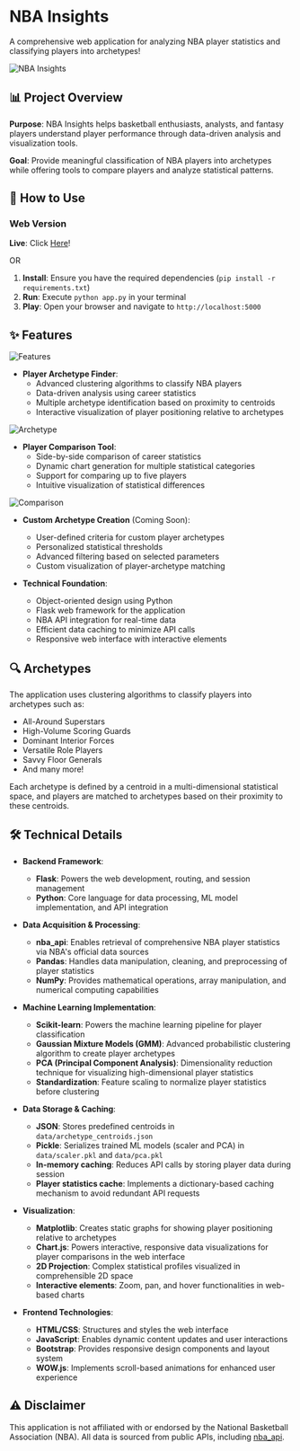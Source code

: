 # NBA Insights

A comprehensive web application for analyzing NBA player statistics and classifying players into archetypes!

![NBA Insights](static/img/hero-page.png)

## 📊 Project Overview

**Purpose**: NBA Insights helps basketball enthusiasts, analysts, and fantasy players understand player performance through data-driven analysis and visualization tools.

**Goal**: Provide meaningful classification of NBA players into archetypes while offering tools to compare players and analyze statistical patterns.

## 🏀 How to Use

### Web Version
**Live**: Click [Here](https://web-production-3f05e.up.railway.app/)!

OR

1. **Install**: Ensure you have the required dependencies (`pip install -r requirements.txt`)
2. **Run**: Execute `python app.py` in your terminal
3. **Play**: Open your browser and navigate to `http://localhost:5000`

## ✨ Features

![Features](static/img/features-page.png)

- **Player Archetype Finder**:
  - Advanced clustering algorithms to classify NBA players
  - Data-driven analysis using career statistics 
  - Multiple archetype identification based on proximity to centroids
  - Interactive visualization of player positioning relative to archetypes

![Archetype](static/img/lebron-archetype-page.png)  

- **Player Comparison Tool**:
  - Side-by-side comparison of career statistics
  - Dynamic chart generation for multiple statistical categories
  - Support for comparing up to five players
  - Intuitive visualization of statistical differences

![Comparison](static/img/comparison-page.png)    

- **Custom Archetype Creation** (Coming Soon):
  - User-defined criteria for custom player archetypes
  - Personalized statistical thresholds
  - Advanced filtering based on selected parameters
  - Custom visualization of player-archetype matching

- **Technical Foundation**:
  - Object-oriented design using Python
  - Flask web framework for the application
  - NBA API integration for real-time data
  - Efficient data caching to minimize API calls
  - Responsive web interface with interactive elements


## 🔍 Archetypes

The application uses clustering algorithms to classify players into archetypes such as:
- All-Around Superstars
- High-Volume Scoring Guards
- Dominant Interior Forces
- Versatile Role Players
- Savvy Floor Generals
- And many more!

Each archetype is defined by a centroid in a multi-dimensional statistical space, and players are matched to archetypes based on their proximity to these centroids.

## 🛠️ Technical Details

- **Backend Framework**:
  - **Flask**: Powers the web development, routing, and session management
  - **Python**: Core language for data processing, ML model implementation, and API integration

- **Data Acquisition & Processing**:
  - **nba_api**: Enables retrieval of comprehensive NBA player statistics via NBA's official data sources
  - **Pandas**: Handles data manipulation, cleaning, and preprocessing of player statistics
  - **NumPy**: Provides mathematical operations, array manipulation, and numerical computing capabilities

- **Machine Learning Implementation**:
  - **Scikit-learn**: Powers the machine learning pipeline for player classification
  - **Gaussian Mixture Models (GMM)**: Advanced probabilistic clustering algorithm to create player archetypes
  - **PCA (Principal Component Analysis)**: Dimensionality reduction technique for visualizing high-dimensional player statistics
  - **Standardization**: Feature scaling to normalize player statistics before clustering

- **Data Storage & Caching**:
  - **JSON**: Stores predefined centroids in `data/archetype_centroids.json`
  - **Pickle**: Serializes trained ML models (scaler and PCA) in `data/scaler.pkl` and `data/pca.pkl`
  - **In-memory caching**: Reduces API calls by storing player data during session
  - **Player statistics cache**: Implements a dictionary-based caching mechanism to avoid redundant API requests

- **Visualization**:
  - **Matplotlib**: Creates static graphs for showing player positioning relative to archetypes
  - **Chart.js**: Powers interactive, responsive data visualizations for player comparisons in the web interface
  - **2D Projection**: Complex statistical profiles visualized in comprehensible 2D space
  - **Interactive elements**: Zoom, pan, and hover functionalities in web-based charts

- **Frontend Technologies**:
  - **HTML/CSS**: Structures and styles the web interface
  - **JavaScript**: Enables dynamic content updates and user interactions
  - **Bootstrap**: Provides responsive design components and layout system
  - **WOW.js**: Implements scroll-based animations for enhanced user experience

## ⚠️ Disclaimer

This application is not affiliated with or endorsed by the National Basketball Association (NBA). All data is sourced from public APIs, including [nba_api](https://github.com/swar/nba_api).

